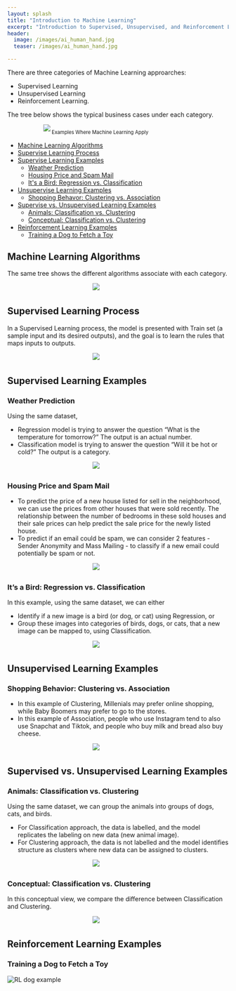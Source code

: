 ```yaml
---
layout: splash
title: "Introduction to Machine Learning"
excerpt: "Introduction to Supervised, Unsupervised, and Reinforcement Learning through pictures."
header:
  image: /images/ai_human_hand.jpg
  teaser: /images/ai_human_hand.jpg

---
```



There are three categories of Machine Learning approarches:
* Supervised Learning
* Unsupervised Learning
* Reinforcement Learning.

The tree below shows the typical business cases under each category.

<div style="width:80%; font-size:80%; text-align:center">
<img src="/images/ML/ML_example.png" style="padding-bottom:0.5em;"/>
Examples Where Machine Learning Apply
</div>  


- [Machine Learning Algorithms](#machine-learning-algorithms)
- [Supervise Learning Process](#supervised-learning-process)
- [Supervise Learning Examples](#supervised-learning-examples)
  - [Weather Prediction](#weather-prediction)
  - [Housing Price and Spam Mail](#housing-price-and-spam-mail)
  - [It's a Bird: Regression vs. Classification](#its-a-bird-regression-vs-classification)
- [Unsupervise Learning Examples](#unsupervised-learning-examples)  
  - [Shopping Behavor: Clustering vs. Association](#shopping-behavior-clustering-vs-association)
- [Supervise vs. Unsupervised Learning Examples](#supervised-vs-unsupervised-learning-examples)
  - [Animals: Classification vs. Clustering](#animals-classification-vs-clustering)
  - [Conceptual: Classification vs. Clustering](#conceptual-classification-vs-clustering)
- [Reinforcement Learning Examples](#reinforcement-learning-examples)
  - [Training a Dog to Fetch a Toy](#training-a-dog-to-fetch-a-toy)



## Machine Learning Algorithms

The same tree shows the different algorithms associate with each category.

<div style="width:80%; font-size:80%; text-align:center;">
<img src="/images/ML/ML_algorithm.png" style="padding-bottom:0.5em;"/>
</div>  


## Supervised Learning Process

In a Supervised Learning process, the model is presented with Train set (a sample input and its desired outputs), and the goal is to learn the rules that maps inputs to outputs.

<div style="width:80%; font-size:80%; text-align:center;">
<img src="/images/ML/ML_process.png" style="padding-bottom:0.5em;"/>
</div>  


## Supervised Learning Examples
### Weather Prediction
Using the same dataset,
* Regression model is trying to answer the question “What is the temperature for tomorrow?” The output is an actual number.
* Classification model is trying to answer the question “Will it be hot or cold?” The output is a category.

<div style="width:80%; font-size:80%; text-align:center;">
<img src="/images/ML/SL_example.png" style="padding-bottom:0.5em;"/>
</div>   
  

### Housing Price and Spam Mail
* To predict the price of a new house listed for sell in the neighborhood, we can use the prices from other houses that were sold recently. The relationship between the number of bedrooms in these sold houses and their sale prices can help predict the sale price for the newly listed house.
* To predict if an email could be spam, we can consider 2 features - Sender Anonymity and Mass Mailing - to classify if a new email could potentially be spam or not.

<div style="width:80%; font-size:80%; text-align:center;">
<img src="/images/ML/SL_example2.png" style="padding-bottom:0.5em;"/>
</div>   

### It’s a Bird: Regression vs. Classification
In this example, using the same dataset, we can either
* Identify if a new image is a bird (or dog, or cat) using Regression, or
* Group these images into categories of birds, dogs, or cats, that a new image can be mapped to, using Classification.

<div style="width:80%; font-size:80%; text-align:center;">
<img src="/images/ML/SL_example3.png" style="padding-bottom:0.5em;"/>
</div>


## Unsupervised Learning Examples
### Shopping Behavior: Clustering vs. Association
* In this example of Clustering, Millenials may prefer online shopping, while Baby Boomers may prefer to go to the stores.
* In this example of Association, people who use Instagram tend to also use Snapchat and Tiktok, and people who buy milk and bread also buy cheese.

<div style="width:80%; font-size:80%; text-align:center;">
<img src="/images/ML/UL_example.png" style="padding-bottom:0.5em;"/>
</div>


## Supervised vs. Unsupervised Learning Examples
### Animals: Classification vs. Clustering
Using the same dataset, we can group the animals into groups of dogs, cats, and birds.
* For Classification approach, the data is labelled, and the model replicates the labeling on new data (new animal image).
* For Clustering approach, the data is not labelled and the model identifies structure as clusters where new data can be assigned to clusters.

<div style="width:80%; font-size:80%; text-align:center;">
<img src="/images/ML/SL_UL.png" style="padding-bottom:0.5em;"/>
</div>

### Conceptual: Classification vs. Clustering
In this conceptual view, we compare the difference between Classification and Clustering.

<div style="width:80%; font-size:80%; text-align:center;">
<img src="/images/ML/SL_UL_2.png" style="padding-bottom:0.5em;"/>
</div>


## Reinforcement Learning Examples
### Training a Dog to Fetch a Toy
<img src="{{ site.url }}{{ site.baseurl }}/images/ML/RL_example.png" alt="RL dog example">

